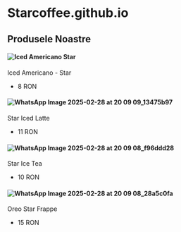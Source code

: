 # Starcoffee.github.io

## Produsele Noastre

#### ![Iced Americano Star](https://github.com/user-attachments/assets/8ccb18f1-68e0-483c-a30b-059f7d91c90f) 
Iced Americano - Star
  - 8 RON
    
#### ![WhatsApp Image 2025-02-28 at 20 09 09_13475b97](https://github.com/user-attachments/assets/bb0f5bd4-5d6c-45e8-b447-f2ba16e403a4)
Star Iced Latte
  - 11 RON

#### ![WhatsApp Image 2025-02-28 at 20 09 08_f96ddd28](https://github.com/user-attachments/assets/d390428e-3efd-46b2-b927-c755cb664168)
Star Ice Tea
  - 10 RON

#### ![WhatsApp Image 2025-02-28 at 20 09 08_28a5c0fa](https://github.com/user-attachments/assets/1c5bea30-3d2f-4889-a5a1-8d754b0f4c5d)
Oreo Star Frappe
  - 15 RON
